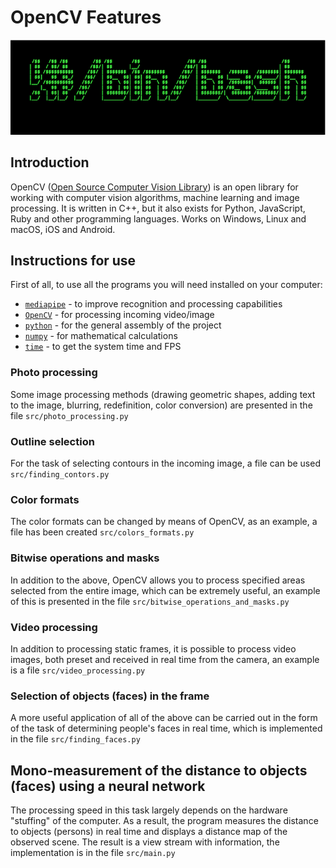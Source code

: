# OpenCV Features

![Picture](https://github.com/GorokhovSemyon/Simple_bash_scripst-MacOS-/blob/develop/materials/bin_bash.png)

## Introduction

OpenCV ([Open Source Computer Vision Library](https://opencv.org/)) is an open library for working with computer vision algorithms, machine learning and image processing. It is written in C++, but it also exists for Python, JavaScript, Ruby and other programming languages. Works on Windows, Linux and macOS, iOS and Android.

## Instructions for use

First of all, to use all the programs you will need installed on your computer:
- [`mediapipe`](https://pypi.org/project/mediapipe/) - to improve recognition and processing capabilities
- [`OpenCV`](https://opencv.org/) - for processing incoming video/image
- [`python`](https://www.python.org/) - for the general assembly of the project
- [`numpy`](https://numpy.org/) - for mathematical calculations
- [`time`](https://docs.python.org/3/library/time.html ) - to get the system time and FPS

### Photo processing

Some image processing methods (drawing geometric shapes, adding text to the image, blurring, redefinition, color conversion) are presented in the file `src/photo_processing.py `

### Outline selection

For the task of selecting contours in the incoming image, a file can be used `src/finding_contors.py `

### Color formats

The color formats can be changed by means of OpenCV, as an example, a file has been created `src/colors_formats.py `

### Bitwise operations and masks

In addition to the above, OpenCV allows you to process specified areas selected from the entire image, which can be extremely useful, an example of this is presented in the file `src/bitwise_operations_and_masks.py `

### Video processing

In addition to processing static frames, it is possible to process video images, both preset and received in real time from the camera, an example is a file `src/video_processing.py `

### Selection of objects (faces) in the frame

A more useful application of all of the above can be carried out in the form of the task of determining people's faces in real time, which is implemented in the file `src/finding_faces.py `

## Mono-measurement of the distance to objects (faces) using a neural network

The processing speed in this task largely depends on the hardware "stuffing" of the computer. As a result, the program measures the distance to objects (persons) in real time and displays a distance map of the observed scene. The result is a view stream with information, the implementation is in the file `src/main.py `